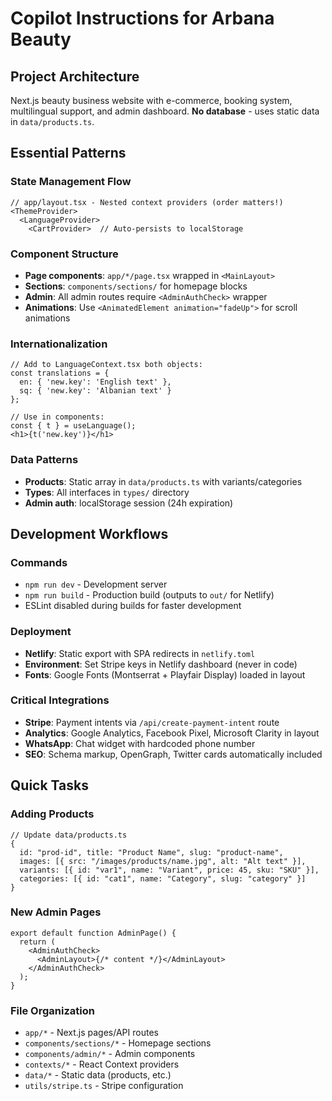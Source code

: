 # Copilot Instructions for Arbana Beauty

## Project Architecture
Next.js beauty business website with e-commerce, booking system, multilingual support, and admin dashboard. **No database** - uses static data in `data/products.ts`.

## Essential Patterns

### State Management Flow
```tsx
// app/layout.tsx - Nested context providers (order matters!)
<ThemeProvider>
  <LanguageProvider>
    <CartProvider>  // Auto-persists to localStorage
```

### Component Structure
- **Page components**: `app/*/page.tsx` wrapped in `<MainLayout>`
- **Sections**: `components/sections/` for homepage blocks
- **Admin**: All admin routes require `<AdminAuthCheck>` wrapper
- **Animations**: Use `<AnimatedElement animation="fadeUp">` for scroll animations

### Internationalization
```tsx
// Add to LanguageContext.tsx both objects:
const translations = {
  en: { 'new.key': 'English text' },
  sq: { 'new.key': 'Albanian text' }
};

// Use in components:
const { t } = useLanguage();
<h1>{t('new.key')}</h1>
```

### Data Patterns
- **Products**: Static array in `data/products.ts` with variants/categories
- **Types**: All interfaces in `types/` directory
- **Admin auth**: localStorage session (24h expiration)

## Development Workflows

### Commands
- `npm run dev` - Development server
- `npm run build` - Production build (outputs to `out/` for Netlify)
- ESLint disabled during builds for faster development

### Deployment
- **Netlify**: Static export with SPA redirects in `netlify.toml`
- **Environment**: Set Stripe keys in Netlify dashboard (never in code)
- **Fonts**: Google Fonts (Montserrat + Playfair Display) loaded in layout

### Critical Integrations
- **Stripe**: Payment intents via `/api/create-payment-intent` route
- **Analytics**: Google Analytics, Facebook Pixel, Microsoft Clarity in layout
- **WhatsApp**: Chat widget with hardcoded phone number
- **SEO**: Schema markup, OpenGraph, Twitter cards automatically included

## Quick Tasks

### Adding Products
```tsx
// Update data/products.ts
{
  id: "prod-id", title: "Product Name", slug: "product-name",
  images: [{ src: "/images/products/name.jpg", alt: "Alt text" }],
  variants: [{ id: "var1", name: "Variant", price: 45, sku: "SKU" }],
  categories: [{ id: "cat1", name: "Category", slug: "category" }]
}
```

### New Admin Pages
```tsx
export default function AdminPage() {
  return (
    <AdminAuthCheck>
      <AdminLayout>{/* content */}</AdminLayout>
    </AdminAuthCheck>
  );
}
```

### File Organization
- `app/*` - Next.js pages/API routes
- `components/sections/*` - Homepage sections  
- `components/admin/*` - Admin components
- `contexts/*` - React Context providers
- `data/*` - Static data (products, etc.)
- `utils/stripe.ts` - Stripe configuration
